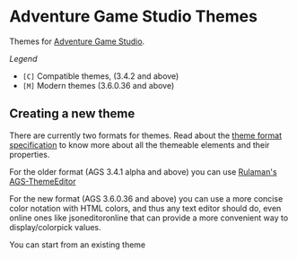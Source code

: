 # Adventure Game Studio Themes

Themes for [Adventure Game Studio](http://www.adventuregamestudio.co.uk/).

*Legend*
- `[C]` Compatible themes, (3.4.2 and above)
- `[M]` Modern themes (3.6.0.36 and above)


## Creating a new theme

There are currently two formats for themes. Read about the [theme format specification](FORMAT.md) to know more about all the themeable elements and their properties.

For the older format (AGS 3.4.1 alpha and above) you can use [Rulaman's AGS-ThemeEditor](https://github.com/Rulaman/AGS-ThemeEditor)

For the new format (AGS 3.6.0.36 and above) you can use a more concise color notation with HTML colors, and thus any text editor should do, even online ones like jsoneditoronline that can provide a more convenient way to display/colorpick values.

You can start from an existing theme

